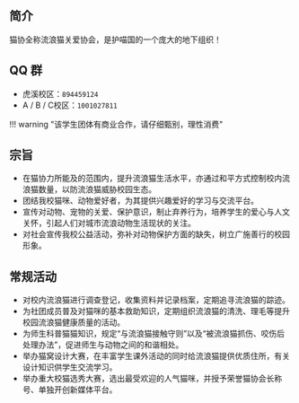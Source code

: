 ## 简介  
猫协全称流浪猫关爱协会，是护喵国的一个庞大的地下组织！  

## QQ 群  
- 虎溪校区：`894459124`  
- A / B / C校区：`1001027811`  

!!! warning "该学生团体有商业合作，请仔细甄别，理性消费"

## 宗旨
- 在猫协⼒所能及的范围内，提升流浪猫⽣活⽔平，亦通过和平⽅式控制校内流浪猫数量，以防流浪猫威胁校园⽣态。  
- 团结我校猫咪、动物爱好者，为其提供兴趣爱好的学习与交流平台。  
- 宣传对动物、宠物的关爱、保护意识，制⽌弃养⾏为，培养学⽣的爱⼼与⼈⽂关怀，引起⼈们对城市流浪动物⽣活现状的关注。  
- 对社会宣传我校公益活动，弥补对动物保护⽅⾯的缺失，树立⼴施善⾏的校园形象。  

## 常规活动  
- 对校内流浪猫进⾏调查登记，收集资料并记录档案，定期追寻流浪猫的踪迹。  
- 为社团成员普及对猫咪的基本救助知识，定期组织流浪猫的清洗、理⽑等提升校园流浪猫健康质量的活动。  
- 为师⽣科普猫猫知识，规定“与流浪猫接触守则”以及“被流浪猫抓伤、咬伤后处理办法”，促进师⽣与动物之间的和谐相处。  
- 举办猫窝设计⼤赛，在丰富学⽣课外活动的同时给流浪猫提供优质住所，有关设计知识供学⽣交流学习。  
- 举办重⼤校猫选秀⼤赛，选出最受欢迎的⼈⽓猫咪，并授予荣誉猫协会⻓称号、单独开创新媒体平台。  